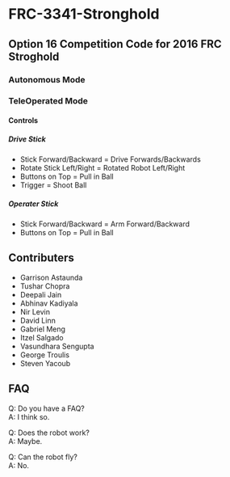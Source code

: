 # FRC-3341-Stronghold

## Option 16 Competition Code for 2016 FRC Stroghold

### Autonomous Mode

### TeleOperated Mode

#### Controls

##### Drive Stick
* Stick Forward/Backward = Drive Forwards/Backwards
* Rotate Stick Left/Right = Rotated Robot Left/Right
* Buttons on Top = Pull in Ball
* Trigger = Shoot Ball

##### Operater Stick
* Stick Forward/Backward = Arm Forward/Backward
* Buttons on Top = Pull in Ball

## Contributers
* Garrison Astaunda
* Tushar Chopra
* Deepali Jain
* Abhinav Kadiyala
* Nir Levin
* David Linn
* Gabriel Meng
* Itzel Salgado
* Vasundhara Sengupta
* George Troulis
* Steven Yacoub

## FAQ
Q: Do you have a FAQ?  
A: I think so.

Q: Does the robot work?  
A: Maybe.

Q: Can the robot fly?  
A: No.
